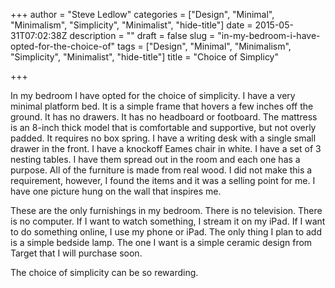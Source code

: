 +++
author = "Steve Ledlow"
categories = ["Design", "Minimal", "Minimalism", "Simplicity", "Minimalist", "hide-title"]
date = 2015-05-31T07:02:38Z
description = ""
draft = false
slug = "in-my-bedroom-i-have-opted-for-the-choice-of"
tags = ["Design", "Minimal", "Minimalism", "Simplicity", "Minimalist", "hide-title"]
title = "Choice of Simplicy"

+++


In my bedroom I have opted for the choice of simplicity.  I have a very minimal platform bed.  It is a simple frame that hovers a few inches off the ground.  It has no drawers.  It has no headboard or footboard.  The mattress is an 8-inch thick model that is comfortable and supportive, but not overly padded.  It requires no box spring.   I have a writing desk with a single small drawer in the front.  I have a knockoff Eames chair in white.  I have a set of 3 nesting tables.  I have them spread out in the room and each one has a purpose.  All of the furniture is made from real wood.  I did not make this a requirement, however, I found the items and it was a selling point for me.  I have one picture hung on the wall that inspires me.

These are the only furnishings in my bedroom.  There is no television.  There is no computer.  If I want to watch something, I stream it on my iPad.  If I want to do something online, I use my phone or iPad.  The only thing I plan to add is a simple bedside lamp.  The one I want is a simple ceramic design from Target that I will purchase soon.

The choice of simplicity can be so rewarding.

